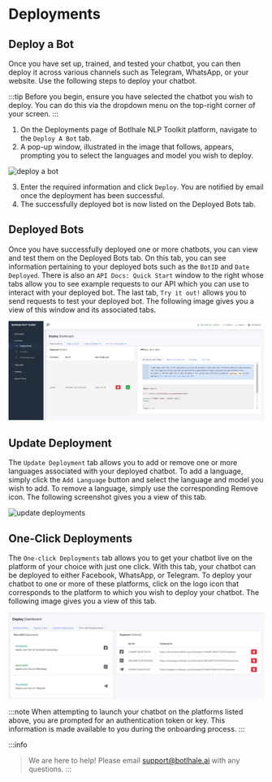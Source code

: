 # Deployments

## Deploy a Bot

Once you have set up, trained, and tested your chatbot, you can then deploy it across various channels such as Telegram, WhatsApp, or your website. Use the following steps to deploy your chatbot.

:::tip
Before you begin, ensure you have selected the chatbot you wish to deploy. You can do this via the dropdown menu on the top-right corner of your screen.
:::

1. On the Deployments page of Botlhale NLP Toolkit platform, navigate to the `Deploy A Bot` tab.
2. A pop-up window, illustrated in the image that follows, appears, prompting you to select the languages and model you wish to deploy.

![deploy a bot](https://botlhale-ai-assets.s3.amazonaws.com/doc-imgs/deploy-a-bot.png)

3. Enter the required information and click `Deploy`. You are notified by email once the deployment has been successful.  
4. The successfully deployed bot is now listed on the Deployed Bots tab.


## Deployed Bots

Once you have successfully deployed one or more chatbots, you can view and test them on the Deployed Bots tab. On this tab, you can see information pertaining to your deployed bots such as the `BotID` and `Date Deployed`. There is also an `API Docs: Quick Start` window to the right whose tabs allow you to see example requests to our API which you can use to interact with your deployed bot. The last tab, `Try it out!` allows you to send requests to test your deployed bot. The following image gives you a view of this window and its associated tabs. 

![deployments](../../../static/img/deployments.PNG)

## Update Deployment

The `Update Deployment` tab allows you to add or remove one or more languages associated with your deployed chatbot. To add a language, simply click the `Add Language` button and select the language and model you wish to add. To remove a language, simply use the corresponding Remove icon. The following screenshot gives you a view of this tab.

![update deployments](https://botlhale-ai-assets.s3.amazonaws.com/doc-imgs/update-deployments.png)

## One-Click Deployments

The `One-click Deployments` tab allows you to get your chatbot live on the platform of your choice with just one click. With this tab, your chatbot can be deployed to either Facebook, WhatsApp, or Telegram. To deploy your chatbot to one or more of these platforms, click on the logo icon that corresponds to the platform to which you wish to deploy your chatbot. The following image gives you a view of this tab. 

![One-Click-Deployments](../../../static/img/one-click.PNG)

:::note
When attempting to launch your chatbot on the platforms listed above, you are prompted for an authentication token or key. This information is made available to you during the onboarding process.
:::

:::info
> We are here to help! Please email support@botlhale.ai with any questions.
:::

